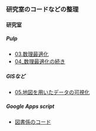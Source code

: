 ### 研究室のコードなどの整理

#### 研究室
##### Pulp
- [03.数理最適化](03_数理最適化.ipynb)
- [04_数理最適化の続き](04_数理最適化の続き.ipynb)
##### GISなど
- [05.地図を用いたデータの可視化](05.地図を用いたデータの可視化.md)

##### Google Apps script
- [図書係のコード](book.js)
